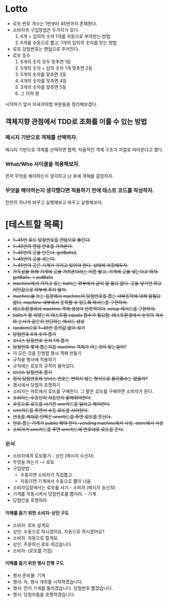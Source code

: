 # Lotto
- 로또 번호 개수는 1번부터 45번까지 존재한다.
- 소비자의 구입방법은 두가지가 있다.
    1. 6개 + 임의의 숫자 1개를 자동으로 부여받는 방법
    2. 6개를 수동으로 뽑고, 1개의 임의의 숫자를 받는 방법
- 로또 당첨번호는 랜덤으로 주어진다.
- 로또 등수
    1. 6개의 숫자 모두 맞추면 1등
    2. 5개의 숫자 + 임의 숫자 1개 맞추면 2등
    3. 5개의 숫자를 맞추면 3등
    4. 4개의 숫자를 맞추면 4등
    5. 3개의 숫자를 맞추면 5등
    6. 그 이하 꽝



시작하기 앞서 되새겨야할 부분들을 정리해보겠다.

## 객체지향 관점에서 TDD로 조화를 이룰 수 있는 방법

### 메시지 기반으로 객체를 선택하자.
메시지 기반으로 객체를 선택하면 협력, 자율적인 객체 구조가 저절로 따라온다고 했다.

### What/Who 사이클을 적용해보자.
먼저 무엇을 해야하는지 생각하고 난 후에 객체를 결정하자.

### 무엇을 해야하는지 생각했다면 적용하기 전에 테스트 코드를 작성하자.
천천히 하나씩 바꾸고 실행해보고 바꾸고 실행해보자.



# [테스트할 목록]
- ~~1~45번 로또 당첨번호를 랜덤으로 돌린다.~~
- ~~1~45번의 랜덤 번호를 가져온다.~~
- ~~1~45번의 공을 만든다. getBalls()~~
- ~~1~45번의 공을 섞는다.~~
- ~~1~45번의 공은 기계가 가지고 있어야 한다. 상태에 저장해두자.~~
- ~~가독성을 위해 기계에 공을 가져온다라는 이름 말고, 기계에 공을 넣는다고 하자.
  getBalls -> putBalls~~
- ~~machine에서 가지고 있는 balls는 외부에서 굳이 알 필요 없다.
  공을 넣기만 하고 리턴값으로 외부에 주지 말자.~~
- ~~machine을 쓰는 입장에서 machine이 당첨번호를 뽑는 내부동작에 대해 알필요 없다.
  machine 내부에서 동작할 수 있도록 메서드를 구현하자.~~
- ~~테스트환경에서 machine 객체 생성이 반복적이다. setup 메서드를 구현하자.~~
- ~~balls가 잘 섞였는지 테스트할 equals 함수가 필요함.
  테스트환경에서 숫자의 개수와 순서가 같은지 판단하는 메서드 생성~~
- ~~random으로 1~45번 중복값 없이 섞기~~
- ~~당첨번호 6개 숫자 뽑기~~
- ~~보너스 당첨번호 숫자 1개 뽑기~~
- ~~당첨번호 몇개 뽑는지를 machine 객체가 아는것이 맞는걸까?~~
- 이 모든 것을 진행할 행사 객체 만들기
- 규칙을 행사에 적용하기
- 규칙에는 로또의 규칙이 들어있다.
- ~~보너스 당첨번호 뽑기~~
- ~~정식 당첨번호와 보너스 번호는 변하지 않는 형식으로 돌려줄수는 없을까?~~
- 행사에서 당첨자 호명하기
- 소비자는 마트에서 로또를 구매한다. 그 말은 로또를 구매하면 소비자가 된다.
- ~~소비자는 수동인지 자동인지 말해줘야한다.~~
- ~~수동으로 로또를 사기전 omr카드를 달라고 해야한다.~~
- ~~omr카드를 주면서 수동 로또를 사야한다.~~
- ~~번호를 제대로 안찍은 orm카드를 주면 로또를 못산다.~~
- ~~번호 뽑는 기계가 public 해야 한다. vending machine에서 사용, store에서 사용~~
- ~~소비자가 omr카드를 주면 omr카드에 번호대로 로또를 준다.~~


### 순서
- 소비자에게 로또팔기 - 상인 (메시지 수신자)
- 무엇을 파는가 -> 로또
- 구입방법
  - 수동이면 소비자가 직접뽑고
  - 자동이면 기계에서 수동으로 뽑아 나옴
- 소비자입장에서는 로또를 사기 - 소비자 (메시지 송신자)
- 기계를 작동시켜서 당첨번호를 뽑아라. - 기계
- 당첨인을 호명하라. 

#### 이해를 돕기 위한 소비자-상인 구도
* 소비자: 로또 살게요.
* 상인: 수동으로 하시겠어요, 자동으로 하시겠어요?
* 소비자: 자동으로 할게요.
* 상인: 주문하신 로또 여깄습니다.
* 소비자: (로또를 가짐)

#### 이해를 돕기 위한 행사 진행 구도
* 행사 준비물: 기계
* 행사: 자, 행사 개최를 시작하겠습니다.
* 행사: 먼저 기계를 돌리겠습니다. 당첨번호 뽑겠습니다.
* 행사: 당첨자들을 호명하겠습니다.